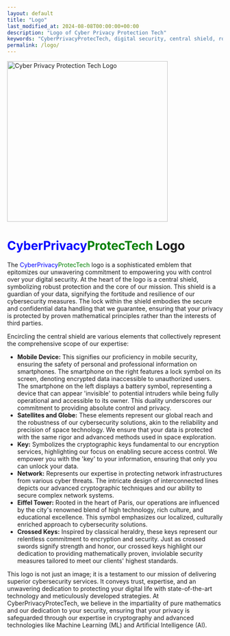 ```yaml
---
layout: default
title: "Logo"
last_modified_at: 2024-08-08T00:00:00+00:00
description: "Logo of Cyber Privacy Protection Tech"
keywords: "CyberPrivacyProtecTech, digital security, central shield, robust protection, data guardian, cybersecurity measures, secure data handling, privacy protection, mobile security, smartphone security, encrypted data, unauthorized access prevention, invisible device security, global cybersecurity, space technology, cryptographic keys, secure access control, network security, cryptographic techniques, network infrastructure protection, Eiffel Tower, Paris technology influence, high technology, cultural excellence, localized cybersecurity solutions, crossed keys, classical heraldry, mathematical security, client data protection, trust and expertise, superior cybersecurity services, digital life protection, state-of-the-art technology, meticulous strategies, pure mathematics, cryptography expertise, Machine Learning, Artificial Intelligence, secure digital solutions, resilient cybersecurity, confidential data handling, mobile device security, battery symbol, lock symbol, global reach, precision security, reliable cybersecurity solutions, advanced encryption, secure network systems, educational excellence in technology, mathematically proven security, inviolable security measures, unwavering dedication, impartial mathematics, proven security principles, advanced technology, data privacy, cyber threats protection, comprehensive cybersecurity, personal information safety, professional information safety, design, art, creativity, artistic design, creative logo, emblem design, artistic elements, creative combinations, visual design, logo art, design aesthetics, artistic creativity, creative security design, innovative logo design, design principles, artful security logo, creative emblem, artistic creativity, design excellence, aesthetic design, artistic expression, creative imagery, visual creativity, artistic emblem, design innovation, creative symbolism, design artistry, artful emblem, creative design elements"
permalink: /logo/
---
```

<div class="content-container">
  <div class="logo-container">
  <img src="{{ '/assets/images/logo.webp' | relative_url }}" alt="Cyber Privacy Protection Tech Logo" width="375" height="375">
  </div>
  <div class="text-container">
  <h1><span style="color: blue;">CyberPrivacy</span><span style="color: green;">ProtecTech</span> Logo</h1>
<p>The <span style="color: blue;">CyberPrivacy</span><span style="color: green;">ProtecTech</span> logo is a sophisticated emblem that epitomizes our unwavering commitment to empowering you with control over your digital security. At the heart of the logo is a central shield, symbolizing robust protection and the core of our mission. This shield is a guardian of your data, signifying the fortitude and resilience of our cybersecurity measures. The lock within the shield embodies the secure and confidential data handling that we guarantee, ensuring that your privacy is protected by proven mathematical principles rather than the interests of third parties.</p>
<p>Encircling the central shield are various elements that collectively represent the comprehensive scope of our expertise:</p>
<ul>
  <li><strong>Mobile Device:</strong> This signifies our proficiency in mobile security, ensuring the safety of personal and professional information on smartphones. The smartphone on the right features a lock symbol on its screen, denoting encrypted data inaccessible to unauthorized users. The smartphone on the left displays a battery symbol, representing a device that can appear 'invisible' to potential intruders while being fully operational and accessible to its owner. This duality underscores our commitment to providing absolute control and privacy.</li>
  <li><strong>Satellites and Globe:</strong> These elements represent our global reach and the robustness of our cybersecurity solutions, akin to the reliability and precision of space technology. We ensure that your data is protected with the same rigor and advanced methods used in space exploration.</li>
  <li><strong>Key:</strong> Symbolizes the cryptographic keys fundamental to our encryption services, highlighting our focus on enabling secure access control. We empower you with the 'key' to your information, ensuring that only you can unlock your data.</li>
  <li><strong>Network:</strong> Represents our expertise in protecting network infrastructures from various cyber threats. The intricate design of interconnected lines depicts our advanced cryptographic techniques and our ability to secure complex network systems.</li>
  <li><strong>Eiffel Tower:</strong> Rooted in the heart of Paris, our operations are influenced by the city's renowned blend of high technology, rich culture, and educational excellence. This symbol emphasizes our localized, culturally enriched approach to cybersecurity solutions.</li>
  <li><strong>Crossed Keys:</strong> Inspired by classical heraldry, these keys represent our relentless commitment to encryption and security. Just as crossed swords signify strength and honor, our crossed keys highlight our dedication to providing mathematically proven, inviolable security measures tailored to meet our clients' highest standards.</li>
  </ul>
  <p>This logo is not just an image; it is a testament to our mission of delivering superior cybersecurity services. It conveys trust, expertise, and an unwavering dedication to protecting your digital life with state-of-the-art technology and meticulously developed strategies. At CyberPrivacyProtecTech, we believe in the impartiality of pure mathematics and our dedication to your security, ensuring that your privacy is safeguarded through our expertise in cryptography and advanced technologies like Machine Learning (ML) and Artificial Intelligence (AI).</p>
  </div>
</div>


